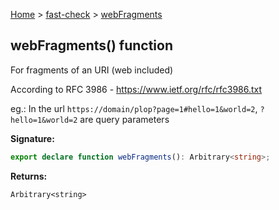 [Home](/) &gt; [fast-check](../fast-check.md) &gt; [webFragments](webFragments_1.md)

## webFragments() function

For fragments of an URI (web included)

According to RFC 3986 - https://www.ietf.org/rfc/rfc3986.txt

eg.: In the url `https://domain/plop?page=1#hello=1&world=2`<!-- -->, `?hello=1&world=2` are query parameters

<b>Signature:</b>

```typescript
export declare function webFragments(): Arbitrary<string>;
```
<b>Returns:</b>

`Arbitrary<string>`

